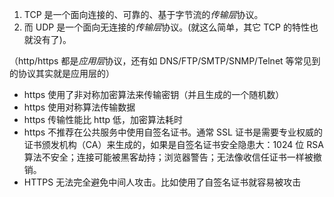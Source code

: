 <!-- https.md -->

1. TCP 是一个面向连接的、可靠的、基于字节流的*传输层*协议。
2. 而 UDP 是一个面向无连接的*传输层*协议。(就这么简单，其它 TCP 的特性也就没有了)。

（http/https 都是*应用层*协议，还有如 DNS/FTP/SMTP/SNMP/Telnet 等常见到的协议其实就是应用层的）

- https 使用了非对称加密算法来传输密钥（并且生成的一个随机数）
- https 使用对称算法传输数据
- https 传输性能比 http 低，加密算法耗时
- https 不推荐在公共服务中使用自签名证书。通常 SSL 证书是需要专业权威的证书颁发机构（CA）来生成的，如果是自签名证书安全隐患大：1024 位 RSA 算法不安全；连接可能被黑客劫持；浏览器警告；无法像收信任证书一样被撤销。
- HTTPS 无法完全避免中间人攻击。比如使用了自签名证书就容易被攻击
